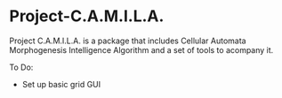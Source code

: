 # Project-C.A.M.I.L.A.
Project C.A.M.I.L.A. is a package that includes Cellular Automata Morphogenesis Intelligence Algorithm and a set of tools to acompany it. 

To Do:
- Set up basic grid GUI
